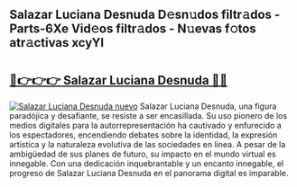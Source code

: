 ## Salazar Luciana Desnuda D𝚎sn𝚞dos filtr𝚊dos - Parts-6Xe Vid𝚎os filtr𝚊dos - N𝚞evas f𝚘tos atr𝚊ctivas xcyYI

# <h2><a href="http://mbapch.tromn.icu/?c=Salazar+Luciana+Desnuda">🔗👉👉👉 Salazar Luciana Desnuda 🔗🔗</a></h2>

[![Salazar Luciana Desnuda nuevo](https://i.imgur.com/pEAQMta.gif)](http://mbapch.tromn.icu/?c=Salazar+Luciana+Desnuda)
Salazar Luciana Desnuda, una figura paradójica y desafiante, se resiste a ser encasillada. Su uso pionero de los medios digitales para la autorrepresentación ha cautivado y enfurecido a los espectadores, encendiendo debates sobre la identidad, la expresión artística y la naturaleza evolutiva de las sociedades en línea. A pesar de la ambigüedad de sus planes de futuro, su impacto en el mundo virtual es innegable. Con una dedicación inquebrantable y un encanto innegable, el progreso de Salazar Luciana Desnuda en el panorama digital es imparable.
